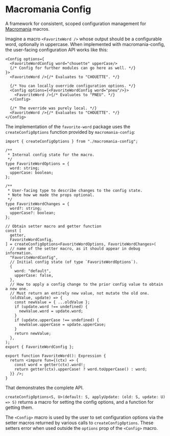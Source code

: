 # Macromania Config

A framework for consistent, scoped configuration management for [Macromania](https://github.com/worm-blossom/macromania) macros.

Imagine a macro `<FavoriteWord />` whose output should be a configurable word, optionally in uppercase. When implemented with macromania-config, the user-facing configuration API works like this:

```tsx
<Config options={
  <FavoriteWordConfig word="chouette" upperCase/>
  {/* Config for further modules can go here as well. */}
}>
  <FavoriteWord />{/* Evaluates to "CHOUETTE". */}

  {/* You can locally override configuration options. */}
  <Config options={<FavoriteWordConfig word="pneu"/>}>
    <FavoriteWord />{/* Evaluates to "PNEU". */}
  </Config>

  {/* The override was purely local. */}
  <FavoriteWord />{/* Evaluates to "CHOUETTE". */}
</Config>
```

The implementation of the `favorite-word` package uses the `createConfigOptions` function provided by `macromania-config`:

```tsx
import { createConfigOptions } from "./macromania-config";

/**
 * Internal config state for the macro.
 */
type FavoriteWordOptions = {
  word: string;
  upperCase: boolean;
};

/**
 * User-facing type to describe changes to the config state.
 * Note how we made the props optional.
 */
type FavoriteWordChanges = {
  word?: string;
  upperCase?: boolean;
};

// Obtain setter macro and getter function
const [
  getter,
  FavoriteWordConfig,
] = createConfigOptions<FavoriteWordOptions, FavoriteWordChanges>(
  // name of the setter macro, as it should appear in debug information.
  "FavoriteWordConfig", 
  // Initial config state (of type `FavoriteWordOptions`).
  {
    word: "default",
    upperCase: false,
  },
  // How to apply a config change to the prior config value to obtain a new one.
  // Must return an entirely new value, not mutate the old one.
  (oldValue, update) => {
    const newValue = { ...oldValue };
    if (update.word !== undefined) {
      newValue.word = update.word;
    }
    if (update.upperCase !== undefined) {
      newValue.upperCase = update.upperCase;
    }
    return newValue;
  },
);
export { FavoriteWordConfig };

export function FavoriteWord(): Expression {
  return <impure fun={(ctx) => {
    const word = getter(ctx).word!;
    return getter(ctx).upperCase! ? word.toUpperCase() : word;
  }} />;
}
```

That demonstrates the complete API.

`createConfigOptions<S, U>(default: S, applyUpdate: (old: S, update: U) => S)` returns a macro for setting the config options, and a function for getting them.

The `<Config>` macro is used by the user to set configuration options via the setter macros returned by various calls to `createConfigOptions`. These setters error when used outside the `options` prop of the `<Config>` macro.